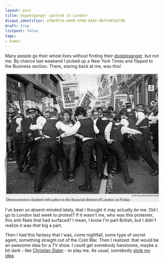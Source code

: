 ```yaml
---
layout: post
title: Doppelganger spotted in London!
disqus_identifier: af0e9f16-eb99-4749-9426-06ffa97a579b
draft: true
listpost: false
tags:
- humor
---
```

Many people go their whole lives without finding their [doppleganger](http://www.answers.com/doppelganger "look it up!"), but not me. By chance last weekend I picked up a New York Times and flipped to the Business section. There, staring back at me, was this!
<!--more-->
<p class="center">
  <a href="images/newspaper-doppleganger.jpg"><img
    class="size-medium aligncenter" title="My doppelganger... we ARE related!"
      src="images/newspaper-doppleganger.jpg" alt="Nate's doppleganger"></a></p>

I've been so absent-minded lately, that I thought it may actually _be_ me. Did I go to London last week to protest? If it wasn't me, who was this protester, this anti-Nate that had surfaced? I mean, I know I'm part British, but I didn't realize it was _that_ big a part.

Then I had this fantasy that I was, come nightfall, some type of secret agent, something straight out of the Cold War. Then I realized: that would be an awesome idea for a TV show. I could get somebody handsome, maybe a bit dark - like
[Christian Slater](http://crime.about.com/od/famousdiduno/ig/celebrity_mugshots/slaterchristian.htm "ok maybe not THAT dark") - to play me. As usual, somebody
[stole my idea](http://www.nbc.com/My_Own_Worst_Enemy/ "Sponsored by Chevy?")
